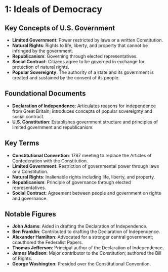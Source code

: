 # 1: Ideals of Democracy

## Key Concepts of U.S. Government
- **Limited Government**: Power restricted by laws or a written Constitution.
- **Natural Rights**: Rights to life, liberty, and property that cannot be infringed by the government.
- **Republicanism**: Governing through elected representatives.
- **Social Contract**: Citizens agree to be governed in exchange for protection of natural rights.
- **Popular Sovereignty**: The authority of a state and its government is created and sustained by the consent of its people.

## Foundational Documents
- **Declaration of Independence**: Articulates reasons for independence from Great Britain; introduces concepts of popular sovereignty and social contract.
- **U.S. Constitution**: Establishes government structure and principles of limited government and republicanism.

## Key Terms
- **Constitutional Convention**: 1787 meeting to replace the Articles of Confederation with the Constitution.
- **Limited Government**: Restriction of governmental power through laws or a Constitution.
- **Natural Rights**: Inalienable rights including life, liberty, and property.
- **Republicanism**: Principle of governance through elected representatives.
- **Social Contract**: Agreement between people and government on rights and governance.

## Notable Figures
- **John Adams**: Aided in drafting the Declaration of Independence.
- **Ben Franklin**: Contributed to drafting the Declaration of Independence.
- **Alexander Hamilton**: Advocated for a stronger central government; coauthored the Federalist Papers.
- **Thomas Jefferson**: Principal author of the Declaration of Independence.
- **James Madison**: Major contributor to the Constitution; authored the Bill of Rights.
- **George Washington**: Presided over the Constitutional Convention.